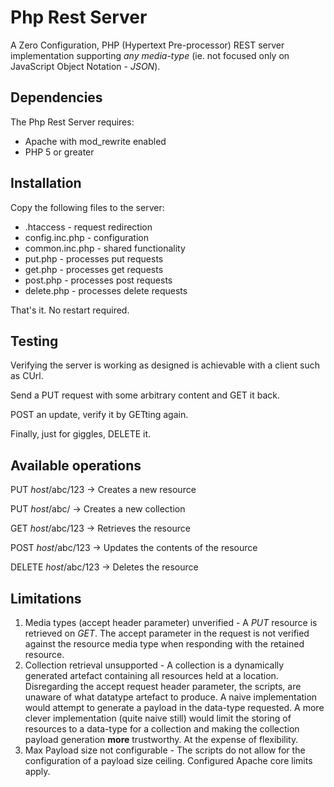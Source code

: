 # Php Rest Server

A Zero Configuration, PHP (Hypertext Pre-processor) REST server implementation supporting _any media-type_ (ie. not focused only on JavaScript Object Notation - _JSON_).

## Dependencies

The Php Rest Server requires:

* Apache with mod_rewrite enabled
* PHP 5 or greater

## Installation

Copy the following files to the server:

* .htaccess - request redirection
* config.inc.php - configuration
* common.inc.php - shared functionality
* put.php - processes put requests
* get.php - processes get requests
* post.php - processes post requests
* delete.php - processes delete requests

That's it. No restart required.

## Testing

Verifying the server is working as designed is achievable with a client such as CUrl.

Send a PUT request with some arbitrary content and GET it back. 

POST an update, verify it by GETting again.

Finally, just for giggles, DELETE it.

## Available operations

PUT _host_/abc/123 -> Creates a new resource

PUT _host_/abc/ -> Creates a new collection

GET _host_/abc/123 -> Retrieves the resource

POST _host_/abc/123 -> Updates the contents of the resource

DELETE _host_/abc/123 -> Deletes the resource

## Limitations

1. Media types (accept header parameter) unverified - A _PUT_ resource is retrieved on _GET_. The accept parameter in the request is not verified against the resource media type when responding with the retained resource.
2. Collection retrieval unsupported - A collection is a dynamically generated artefact containing all resources held at a location. Disregarding the accept request header parameter, the scripts, are unaware of what datatype artefact to produce.
A naive implementation would attempt to generate a payload in the data-type requested.
A more clever implementation (quite naive still) would limit the storing of resources to a data-type for a collection and making the collection payload generation __more__ trustworthy. At the expense of flexibility.
3. Max Payload size not configurable - The scripts do not allow for the configuration of a payload size ceiling. Configured Apache core limits apply.
